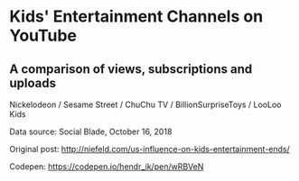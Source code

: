 <h1>Kids' Entertainment Channels on YouTube</h1>

<h2>A comparison of views, subscriptions and uploads</h2>

Nickelodeon / Sesame Street / ChuChu TV / BillionSurpriseToys / LooLoo Kids

Data source: Social Blade, October 16, 2018

Original post: http://niefeld.com/us-influence-on-kids-entertainment-ends/

Codepen: https://codepen.io/hendr_ik/pen/wRBVeN

